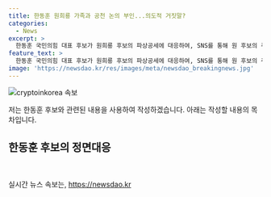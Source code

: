 ```yaml
---
title: 한동훈 원희룡 가족과 공천 논의 부인...의도적 거짓말?
categories:
  - News
excerpt: >
  한동훈 국민의힘 대표 후보가 원희룡 후보의 파상공세에 대응하여, SNS를 통해 원 후보의 주장은 거짓이라며 반박했다. 또한, 공천문제와 관련하여 가족과의 관련 없이 공정하게 살아왔다고 강조하며, 당원과 국민만을 위한 변화를 약속했다. 이에 원희룡 후보는 사적으로 공천을 논의한 사람들에 대한 언급을 하며 논란을 일으켰다.
feature_text: >
  한동훈 국민의힘 대표 후보가 원희룡 후보의 파상공세에 대응하여, SNS를 통해 원 후보의 주장은 거짓이라며 반박했다. 또한, 공천문제와 관련하여 가족과의 관련 없이 공정하게 살아왔다고 강조하며, 당원과 국민만을 위한 변화를 약속했다. 이에 원희룡 후보는 사적으로 공천을 논의한 사람들에 대한 언급을 하며 논란을 일으켰다.
image: 'https://newsdao.kr/res/images/meta/newsdao_breakingnews.jpg'
---
```


<p><img src="https://newsdao.kr/res/images/meta/newsdao_breakingnews.jpg" alt="cryptoinkorea 속보" /></p>

<p>저는 한동훈 후보와 관련된 내용을 사용하여 작성하겠습니다. 아래는 작성할 내용의 목차입니다.</p>

<h2 data-ke-size="size26">한동훈 후보의 정면대응</h2>

<p data-ke-size="size16">&nbsp;</p>
실시간 뉴스 속보는, <a href="https://newsdao.kr" rel="dofollow">https://newsdao.kr</a>


